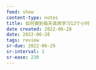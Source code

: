```yaml
---
feed: show
content-type: notes
title: 如何做到每天高效学习12个小时
date created: 2022-06-28
date: 2022-06-28
tags: review
sr-due: 2022-06-29
sr-interval: 1
sr-ease: 230
---
```

